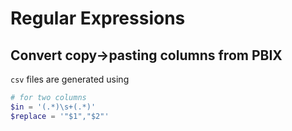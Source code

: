# Regular Expressions


## Convert copy->pasting columns from PBIX

`csv` files are generated using

```ps1
# for two columns
$in = '(.*)\s+(.*)'
$replace = '"$1","$2"'
```

